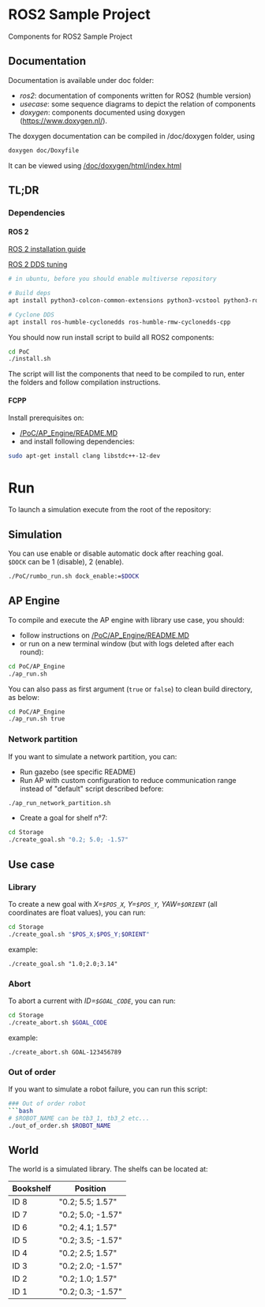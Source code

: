 # ROS2 Sample Project
Components for ROS2 Sample Project

## Documentation

Documentation is available under doc folder:
- *ros2*: documentation of components written for ROS2 (humble version)
- *usecase*: some sequence diagrams to depict the relation of components
- *doxygen*: components documented using doxygen (https://www.doxygen.nl/). 

The doxygen documentation can be compiled in /doc/doxygen folder, using
```bash
doxygen doc/Doxyfile 
```
It can be viewed using [/doc/doxygen/html/index.html](/doc/doxygen/html/index.html)

## TL;DR

### Dependencies

#### ROS 2

[ROS 2 installation guide](https://docs.ros.org/en/humble/Installation/Ubuntu-Install-Debians.html)
  
[ROS 2 DDS tuning](https://docs.ros.org/en/foxy/How-To-Guides/DDS-tuning.html)

```bash
# in ubuntu, before you should enable multiverse repository

# Build deps
apt install python3-colcon-common-extensions python3-vcstool python3-rosdep ros-humble-irobot-create-msgs

# Cyclone DDS
apt install ros-humble-cyclonedds ros-humble-rmw-cyclonedds-cpp
```

You should now run install script to build all ROS2 components:
```bash
cd PoC
./install.sh
```

The script will list the components that need to be compiled to run,
enter the folders and follow compilation instructions.

#### FCPP
Install prerequisites on:

- [/PoC/AP_Engine/README.MD](/PoC/AP_Engine/README.MD)
- and install following dependencies:
```bash
sudo apt-get install clang libstdc++-12-dev
```

# Run
To launch a simulation execute from the root of the repository:

## Simulation
You can use enable or disable automatic dock after reaching goal.    
`$DOCK` can be 1 (disable), 2 (enable).

```bash
./PoC/rumbo_run.sh dock_enable:=$DOCK
```

## AP Engine

To compile and execute the AP engine with library use case, you should: 
- follow instructions on [/PoC/AP_Engine/README.MD](/PoC/AP_Engine/README.MD)
- or run on a new terminal window (but with logs deleted after each round):
```bash
cd PoC/AP_Engine
./ap_run.sh
```

You can also pass as first argument (`true` or `false`) to clean build directory, as below:
```bash
cd PoC/AP_Engine
./ap_run.sh true
```

### Network partition
If you want to simulate a network partition, you can:
- Run gazebo (see specific README)
- Run AP with custom configuration to reduce communication range instead of "default" script described before:

```bash
./ap_run_network_partition.sh
```
- Create a goal for shelf n°7:
```bash
cd Storage
./create_goal.sh "0.2; 5.0; -1.57"
```

## Use case

### Library
To create a new goal with *X=`$POS_X`, Y=`$POS_Y`, YAW=`$ORIENT`* (all coordinates are float values), you can run:
```bash
cd Storage
./create_goal.sh "$POS_X;$POS_Y;$ORIENT"
```

example:
```
./create_goal.sh "1.0;2.0;3.14"
```

### Abort
To abort a current with *ID=`$GOAL_CODE`*, you can run:
```bash
cd Storage
./create_abort.sh $GOAL_CODE
```

example:
```
./create_abort.sh GOAL-123456789
```

### Out of order
If you want to simulate a robot failure, you can run this script:
```bash
### Out of order robot
```bash
# $ROBOT_NAME can be tb3_1, tb3_2 etc...
./out_of_order.sh $ROBOT_NAME
```

## World
The world is a simulated library. The shelfs can be located at:

| Bookshelf | Position         |
|-----------|-----------------|
| ID 8      | "0.2; 5.5; 1.57" |
| ID 7      | "0.2; 5.0; -1.57" |
| ID 6      | "0.2; 4.1; 1.57" |
| ID 5      | "0.2; 3.5; -1.57" |
| ID 4      | "0.2; 2.5; 1.57" |
| ID 3      | "0.2; 2.0; -1.57" |
| ID 2      | "0.2; 1.0; 1.57" |
| ID 1      | "0.2; 0.3; -1.57" |
